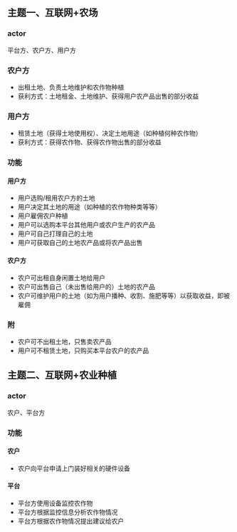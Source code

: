## 主题一、互联网+农场

### actor
平台方、农户方、用户方

### 农户方
- 出租土地、负责土地维护和农作物种植
- 获利方式：土地租金、土地维护、获得用户农产品出售的部分收益
### 用户方
- 租赁土地（获得土地使用权）、决定土地用途（如种植何种农作物）
- 获利方式：获得农作物、获得农作物出售的部分收益

### 功能
#### 用户方
- 用户选购/租用农户方的土地
- 用户决定其土地的用途（如种植的农作物种类等等）
- 用户雇佣农户种植
- 用户可以选购本平台其他用户或农户生产的农产品
- 用户可自己打理自己的土地
- 用户可获取自己的土地农产品或将农产品出售

#### 农户方
- 农户可出租自身闲置土地给用户
- 农户可出售自己（未出售给用户的）土地的农产品
- 农户可维护用户的土地（如为用户播种、收割、施肥等等）以获取收益，即被雇佣

### 附
- 农户可不出租土地，只售卖农产品
- 用户可不租赁土地，只购买本平台农户的农产品




## 主题二、互联网+农业种植
### actor
农户、平台方

### 功能
#### 农户
- 农户向平台申请上门装好相关的硬件设备

#### 平台
- 平台方使用设备监控农作物
- 平台方根据监控信息分析农作物情况
- 平台方根据农作物情况提出建议给农户
